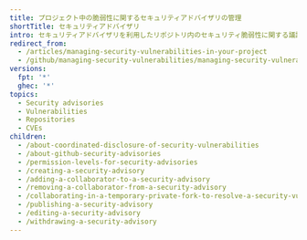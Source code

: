 ```yaml
---
title: プロジェクト中の脆弱性に関するセキュリティアドバイザリの管理
shortTitle: セキュリティアドバイザリ
intro: セキュリティアドバイザリを利用したリポジトリ内のセキュリティ脆弱性に関する議論、修正、開示
redirect_from:
  - /articles/managing-security-vulnerabilities-in-your-project
  - /github/managing-security-vulnerabilities/managing-security-vulnerabilities-in-your-project
versions:
  fpt: '*'
  ghec: '*'
topics:
  - Security advisories
  - Vulnerabilities
  - Repositories
  - CVEs
children:
  - /about-coordinated-disclosure-of-security-vulnerabilities
  - /about-github-security-advisories
  - /permission-levels-for-security-advisories
  - /creating-a-security-advisory
  - /adding-a-collaborator-to-a-security-advisory
  - /removing-a-collaborator-from-a-security-advisory
  - /collaborating-in-a-temporary-private-fork-to-resolve-a-security-vulnerability
  - /publishing-a-security-advisory
  - /editing-a-security-advisory
  - /withdrawing-a-security-advisory
---
```


